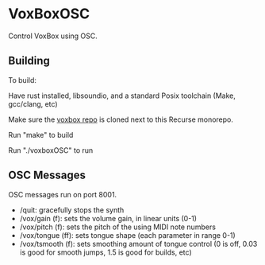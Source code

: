 # VoxBoxOSC
Control VoxBox using OSC.

## Building

To build:

Have rust installed, libsoundio, and a standard Posix
toolchain (Make, gcc/clang, etc)

Make sure the [voxbox repo](github.com/paulbatchelor/voxbox)
is cloned next to this Recurse monorepo.

Run "make" to build

Run "./voxboxOSC" to run

## OSC Messages
OSC messages run on port 8001.

- /quit: gracefully stops the synth
- /vox/gain (f): sets the volume gain, in linear units (0-1)
- /vox/pitch (f): sets the pitch of the using MIDI note numbers
- /vox/tongue (ff): sets tongue shape (each parameter in range 0-1)
- /vox/tsmooth (f): sets smoothing amount of tongue control (0 is off, 0.03 is good for smooth jumps, 1.5 is good for builds, etc)

